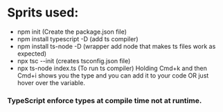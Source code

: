 # Sprits used:

- npm init (Create the package.json file)
- npm install typescript -D (add ts compiler)
- npm install ts-node -D (wrapper add node that makes ts files work as expected)
- npx tsc --init (creates tsconfig.json file)
- npx ts-node index.ts (To run ts compiler)
  Holding Cmd+k and then Cmd+i shows you the type and you can add it to your code OR just hover over the variable.

### TypeScript enforce types at compile time not at runtime.